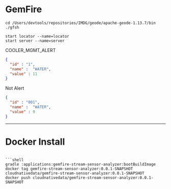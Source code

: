 
# GemFire


```shell
cd /Users/devtools/repositories/IMDG/geode/apache-geode-1.13.7/bin
./gfsh
```


```shell
start locator --name=locator
start server --name=server
```
COOLER_MGMT_ALERT

```json
{
  "id" : "1",
  "name" :  "WATER",
  "value" : 11
}
```

Not Alert
```json
{
  "id" : "001",
  "name" :  "WATER",
  "value" : 9
}
```

-----------------

# Docker Install


```shell

```shell
gradle :applications:gemfire-stream-sensor-analyzer:bootBuildImage
docker tag gemfire-stream-sensor-analyzer:0.0.1-SNAPSHOT cloudnativedata/gemfire-stream-sensor-analyzer:0.0.1-SNAPSHOT
docker push cloudnativedata/gemfire-stream-sensor-analyzer:0.0.1-SNAPSHOT
```
